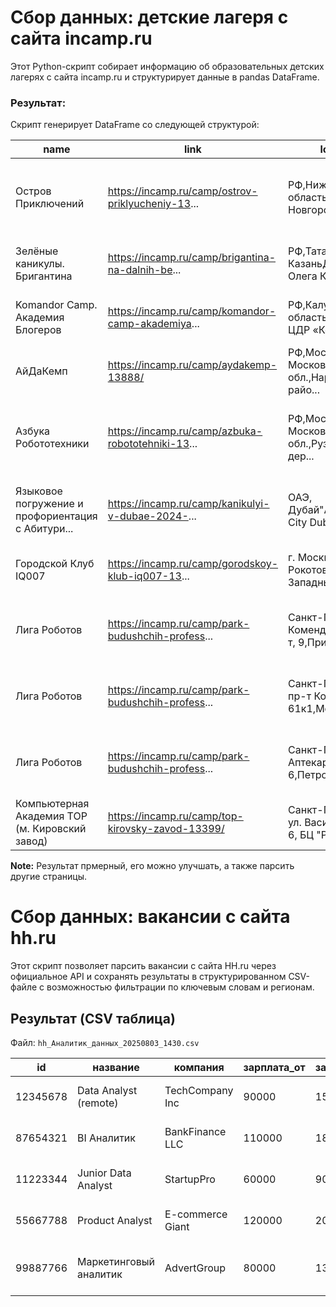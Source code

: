 # Сбор данных: детские лагеря с сайта incamp.ru
Этот Python-скрипт собирает информацию об образовательных детских лагерях с сайта incamp.ru и структурирует данные в pandas DataFrame.

### Результат:
Скрипт генерирует DataFrame со следующей структурой:

| name                                 | link                                                                 | location                                                                 | list_tags                                                                                                                             | rating |
|--------------------------------------|----------------------------------------------------------------------|--------------------------------------------------------------------------|---------------------------------------------------------------------------------------------------------------------------------------|--------|
| Остров Приключений                   | https://incamp.ru/camp/ostrov-priklyucheniy-13...                   | РФ,Нижегородская область, Нижний НовгородБаза ...                         | Отдых в отеле, Кешбэк от incamp, Творческий, ...                                                                                      | 5.0    |
| Зелёные каникулы. Бригантина        | https://incamp.ru/camp/brigantina-na-dalnih-be...                   | РФ,Татарстан, КазаньДОЛ им. Олега Кошевого                               | в реестре, Туроператор, Кешбэк от incamp, Тем...                                                                                      | 4.8    |
| Komandor Camp. Академия Блогеров    | https://incamp.ru/camp/komandor-camp-akademiya...                   | РФ,Калужская область, ТарусаАНО ЦДР «Командор»                           | в реестре, Мы здесь были, Кешбэк от incamp, Т...                                                                                      | 3.9    |
| АйДаКемп                             | https://incamp.ru/camp/aydakemp-13888/                             | РФ,Москва и Московская обл.,Нарофоминский райо...                       | в реестре, Туроператор, Кешбэк от incamp, Озд...                                                                                      | 4.8    |
| Азбука Робототехники                 | https://incamp.ru/camp/azbuka-robototehniki-13...                   | РФ,Москва и Московская обл.,Рузский район, дер...                       | Отдых в отеле, Кешбэк от incamp, Творческий, ...                                                                                      | 5.0    |
| Языковое погружение и профориентация с Абитури... | https://incamp.ru/camp/kanikulyi-v-dubae-2024-... | ОАЭ, Дубай"Academic City Dubai"                                         | Зарубежный отдых, Кешбэк от incamp, Лагерь/ту...                                                                                      | 4.7    |
| Городской Клуб IQ007                 | https://incamp.ru/camp/gorodskoy-klub-iq007-13...                   | г. Москва, ул. Рокотова 10к2,Юго-Западный окру...                       | Городской клуб, Кешбэк от incamp, Языковой, Т...                                                                                      | 4.8    |
| Лига Роботов                         | https://incamp.ru/camp/park-budushchih-profess...                   | Санкт-Петербург, Комендантский пр-т, 9,Приморс...                       | Городской клуб, Мы здесь были, Кешбэк от inca...                                                                                      | 5.0    |
| Лига Роботов                         | https://incamp.ru/camp/park-budushchih-profess...                   | Санкт-Петербург, пр-т Космонавтов, 61к1,Москов...                       | Городской клуб, Мы здесь были, Кешбэк от inca...                                                                                      | 4.9    |
| Лига Роботов                         | https://incamp.ru/camp/park-budushchih-profess...                   | Санкт-Петербург, Аптекарский пр-т, 6,Петроград...                       | Городской клуб, Мы здесь были, Кешбэк от inca...                                                                                      | 4.0    |
| Компьютерная Академия ТОР (м. Кировский завод) | https://incamp.ru/camp/top-kirovsky-zavod-13399/ | Санкт-Петербург, ул. Васи Алексеева, 6, БЦ "Ру... | Городской клуб, Кешбэк от incamp, Робототехни...                                                                                      | 5.0    |

**Note:** Результат прмерный, его можно улучшать, а также парсить другие страницы.

# Сбор данных: вакансии с сайта hh.ru

Этот скрипт позволяет парсить вакансии с сайта HH.ru через официальное API и сохранять результаты в структурированном CSV-файле с возможностью фильтрации по ключевым словам и регионам.

## Результат (CSV таблица)

Файл: `hh_Аналитик_данных_20250803_1430.csv`

| id        | название                  | компания         | зарплата_от | зарплата_до | валюта | опыт        | занятость     | график      | ссылка                          | дата_публикации     | навыки                             | регион           |
|-----------|---------------------------|------------------|-------------|-------------|--------|-------------|---------------|-------------|----------------------------------|---------------------|------------------------------------|------------------|
| 12345678  | Data Analyst (remote)     | TechCompany Inc  | 90000       | 150000      | RUR    | 1-3 года    | полная занятость | гибкий график | https://hh.ru/vacancy/12345678 | 2023-08-01 14:30    | SQL, Python, Tableau, Excel       | Москва          |
| 87654321  | BI Аналитик               | BankFinance LLC  | 110000      | 180000      | RUR    | 3-6 лет     | полная занятость | полный день  | https://hh.ru/vacancy/87654321 | 2023-07-30 09:15    | Power BI, SQL, DAX, Excel         | Санкт-Петербург |
| 11223344  | Junior Data Analyst       | StartupPro       | 60000       | 90000       | RUR    | Нет опыта   | полная занятость | удаленная работа | https://hh.ru/vacancy/11223344 | 2023-07-28 16:45    | Excel, SQL, Английский язык       | Екатеринбург    |
| 55667788  | Product Analyst           | E-commerce Giant | 120000      | 200000      | RUR    | 3-6 лет     | полная занятость | гибкий график | https://hh.ru/vacancy/55667788 | 2023-07-25 11:20    | Python, SQL, A/B тестирование     | Москва          |
| 99887766  | Маркетинговый аналитик    | AdvertGroup      | 80000       | 130000      | RUR    | 1-3 года    | полная занятость | полный день  | https://hh.ru/vacancy/99887766 | 2023-07-20 10:30    | Google Analytics, Excel, PowerPoint | Казань           |

